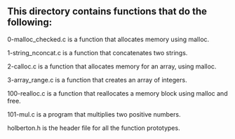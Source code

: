 ## This directory contains functions that do the following:

0-malloc_checked.c is a function that allocates memory using malloc.

1-string_nconcat.c is a function that concatenates two strings.

2-calloc.c is a function that allocates memory for an array, using malloc.

3-array_range.c is a function that creates an array of integers.

100-realloc.c is a function that reallocates a memory block using malloc and free.

101-mul.c is a program that multiplies two positive numbers.

holberton.h is the header file for all the function prototypes.